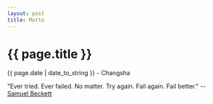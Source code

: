 ```yaml
---
layout: post
title: Motto
---
```


{{ page.title }}
================

<p class="meta">{{ page.date | date_to_string }} - Changsha</p>

"Ever tried. Ever failed. No matter. Try again. Fail again. Fail better."
                                                        -- [Samuel Beckett](https://en.wikiquote.org/wiki/Samuel_Beckett)

